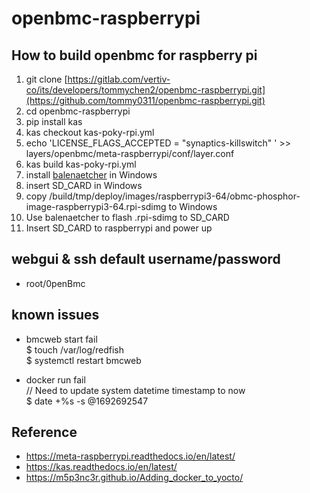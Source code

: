 # openbmc-raspberrypi

## How to build openbmc for raspberry pi
1. git clone [https://gitlab.com/vertiv-co/its/developers/tommychen2/openbmc-raspberrypi.git](https://github.com/tommy0311/openbmc-raspberrypi.git)
2. cd openbmc-raspberrypi
3. pip install kas
4. kas checkout kas-poky-rpi.yml
5. echo 'LICENSE_FLAGS_ACCEPTED = "synaptics-killswitch" ' >> layers/openbmc/meta-raspberrypi/conf/layer.conf
6. kas build kas-poky-rpi.yml
7. install [balenaetcher](https://etcher.balena.io/) in Windows
8. insert SD_CARD in Windows
9. copy /build/tmp/deploy/images/raspberrypi3-64/obmc-phosphor-image-raspberrypi3-64.rpi-sdimg to Windows
10. Use balenaetcher to flash .rpi-sdimg to SD_CARD
11. Insert SD_CARD to raspberrypi and power up

## webgui & ssh default username/password
- root/0penBmc

## known issues
- bmcweb start fail <br/>
$ touch /var/log/redfish <br/>
$ systemctl restart bmcweb

- docker run fail <br/>
// Need to update system datetime timestamp to now <br/>
$ date +%s -s @1692692547 

## Reference
- https://meta-raspberrypi.readthedocs.io/en/latest/
- https://kas.readthedocs.io/en/latest/
- https://m5p3nc3r.github.io/Adding_docker_to_yocto/

